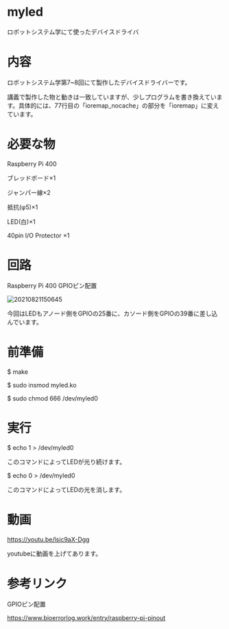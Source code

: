 # myled
ロボットシステム学にて使ったデバイスドライバ

# 内容
ロボットシステム学第7~8回にて製作したデバイスドライバーです。

講義で製作した物と動きは一致していますが、少しプログラムを書き換えています。具体的には、77行目の「ioremap_nocache」の部分を「ioremap」に変えています。

# 必要な物
Raspberry Pi 400

ブレッドボード×1

ジャンパー線×2

抵抗(φ5)×1

LED(白)×1

40pin I/O Protector ×1

# 回路
Raspberry Pi 400 GPIOピン配置

![20210821150645](https://user-images.githubusercontent.com/95558214/149341948-528e38e4-29be-4e05-8a4b-0754422b69d0.png)

今回はLEDもアノード側をGPIOの25番に、カソード側をGPIOの39番に差し込んでいます。

# 前準備
$ make

$ sudo insmod myled.ko

$ sudo chmod 666 /dev/myled0

# 実行
$ echo 1 > /dev/myled0

このコマンドによってLEDが光り続けます。

$ echo 0 > /dev/myled0

このコマンドによってLEDの光を消します。

# 動画
https://youtu.be/lsic9aX-Dgg

youtubeに動画を上げてあります。

# 参考リンク
GPIOピン配置

https://www.bioerrorlog.work/entry/raspberry-pi-pinout
